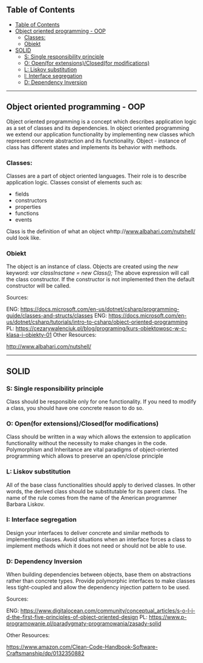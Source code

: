 ## Table of Contents
- [Table of Contents](#table-of-contents)
- [Object oriented programming - OOP](#object-oriented-programming---oop)
  - [Classes:](#classes)
  - [Obiekt](#obiekt)
- [SOLID](#solid)
  - [S: Single responsibility principle](#s-single-responsibility-principle)
  - [O: Open(for extensions)/Closed(for modifications)](#o-openfor-extensionsclosedfor-modifications)
  - [L: Liskov substitution](#l-liskov-substitution)
  - [I: Interface segregation](#i-interface-segregation)
  - [D: Dependency Inversion](#d-dependency-inversion)


***

## Object oriented programming - OOP

Object oriented programming is a concept which describes application logic as a set of classes and its dependencies. In object oriented programming we extend our application functionality by implementing new classes which represent concrete abstraction and its functionality. Object - instance of class has different states and implements its behavior with methods.


### Classes:

Classes are a part of object oriented languages. Their role is to describe application logic. Classes consist of elements such as:
* fields
* constructors
* properties
* functions
* events

Class is the definition of what an object whttp://www.albahari.com/nutshell/
ould look like.


### Obiekt
The object is an instance of class. Objects are created using the *new* keyword:
*var classInsctane = new Class();*
The above expression will call the class constructor. If the constructor is not implemented then the default constructor will be called.

Sources:

ENG: https://docs.microsoft.com/en-us/dotnet/csharp/programming-guide/classes-and-structs/classes
ENG: https://docs.microsoft.com/en-us/dotnet/csharp/tutorials/intro-to-csharp/object-oriented-programming
PL: https://cezarywalenciuk.pl/blog/programing/kurs-obiektowosc-w-c-klasa-i-obiekty-01
Other Resources:

http://www.albahari.com/nutshell/

***

## SOLID
### S: Single responsibility principle

Class should be responsible only for one functionality. If you need to modify a class, you should have one concrete reason to do so.


### O: Open(for extensions)/Closed(for modifications) 

Class should be written in a way which allows the extension to application functionality without the necessity to make changes in the code. Polymorphism and Inheritance are vital paradigms of object-oriented programming which allows to preserve an open/close principle


### L: Liskov substitution

All of the base class functionalities should apply to derived classes. In other words, the derived class should be substitutable for its parent class. The name of the rule comes from the name of the American programmer Barbara Liskov.


### I: Interface segregation

Design your interfaces to deliver concrete and similar methods to implementing classes. Avoid situations when an interface forces a class to implement methods which it does not need or should not be able to use.


### D: Dependency Inversion

When building dependencies between objects, base them on abstractions rather than concrete types. Provide polymorphic interfaces to make classes less tight-coupled and allow the dependency injection pattern to be used.

Sources:

ENG: https://www.digitalocean.com/community/conceptual_articles/s-o-l-i-d-the-first-five-principles-of-object-oriented-design
PL: https://www.p-programowanie.pl/paradygmaty-programowania/zasady-solid

Other Resources:

https://www.amazon.com/Clean-Code-Handbook-Software-Craftsmanship/dp/0132350882
